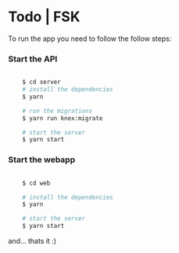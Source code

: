 # Todo | FSK

To run the app you need to follow the follow steps:

### Start the API

```bash

    $ cd server
    # install the dependencies
    $ yarn

    # run the migrations
    $ yarn run knex:migrate

    # start the server
    $ yarn start
```

### Start the webapp

```bash

    $ cd web

    # install the dependencies
    $ yarn

    # start the server
    $ yarn start
```

and... thats it :)
